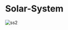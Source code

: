 # Solar-System

![ss2](https://user-images.githubusercontent.com/36782859/80722125-a6159980-8b1c-11ea-91a1-833105d727e0.PNG)
